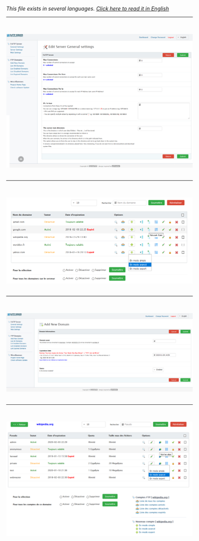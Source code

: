 <i>This file exists in several languages. <a href="SCREENSHOT.md"><u>Click here to read it in English</u></a></i>

<hr><br>

![FsFTP Server](img/server-config.png?raw=true)<br><br>

<hr><br>

![FsFTP Server](img/domaines.png?raw=true)<br><br>

<hr><br>

![FsFTP Server](img/add-domain.png?raw=true)<br><br>
<hr><br>

![FsFTP Server](img/comptes.png?raw=true)<br><br>
